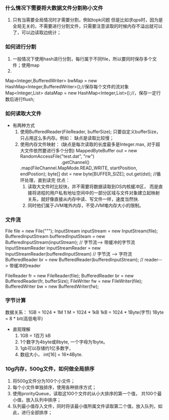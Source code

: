 ### 什么情况下需要将大数据文件分割称小文件
1. 只有当需要全局情况时才需要分割，例如topk问题
    但是比如求qps时，因为是全局无关的，不需要进行分割文件，只需要注意读取的时候内存不溢出就可以了，可以边读取边统计；
    
    
### 如何进行分割
1. 一般情况下使用hash进行分割，每行属于不同file，所以要同时保存多个文件；使用map
2. 
 Map<Integer,BufferedWriter> bwMap = new HashMap<Integer,BufferedWriter>();//保存每个文件的流对象
 Map<Integer,List<String>> dataMap = new HashMap<Integer,List<String>>();//，保存一定行数后进行flush;
 
### 如何读取大文件
- 有两种方式
   1. 使用BufferedReader(FileReader, bufferSize); 只要自定义bufferSize，只占用这么多内存。例如：
         缺点是读取比较慢；
   2. 使用内存文件映射： (缺点是每次读取的长度最多是Integer.max, 对于超大文件依然要进行多个分割)
               MappedByteBuffer out = new RandomAccessFile("test.dat", "rw")
               　　　　　　　　　 .getChannel()
                               .map(FileChannel.MapMode.READ_WRITE, startPosition, endPostion);
               byte[] dst = new byte[BUFFER_SIZE];
               out.get(dst); //循环处理，直到读完
      优点： 
        1. 读取大文件时比较快，并不需要将数据读取到OS内核缓冲区，
            而是直接将进程的用户私有地址空间中的一部分区域与文件对象建立起映射关系，就好像直接从内存中读、写文件一样，速度当然快.
        2. 同时他们属于JVM堆外内存，不受JVM堆内存大小的限制。

### 文件流
File file = new File(""");
InputStream inputStream = new InputStream(file);
BufferedInputStream bufferedInputSteam = new BufferedInputStream(inputStream); // 字节流--> 带缓冲的字节流
InputStreamReader inputStreamReader = new InputStreamReader(bufferedInputStream) // 字节流 --> 字符流
BufferedReader br = new BufferedReader(bufferedInputStream); // reader--> 带缓冲的reader


FileReader fr = new FileReader(file);
BufferedReader br = new BufferedReader(fr, bufferSize);
FileWriter fw = new FileWriter(file);
BufferedWriter bw = new BufferedWriter(fw);

### 字节计算
数据关系：
1GB = 1024 * 1M 
1 M = 1024 * 1kB
1kB = 1024 * 1Byte(字节)
1Byte = 8 * bit(高低电平)
 
- 直观理解
  1. 1GB = 1百万 kB
  2. 1个数字为4byte或8byte,  一个字母为1byte。
  3. 1gb可以存储约1亿多数字，
  4. 数组大小， int[16] = 16*4Byte.

### 10g内存，500g文件，如何做全局排序
1. 将500g文件分为100个小文件；
2. 每个小文件单独排序，使用各种排序方式；
3. 使用prorityQueue，读取这100个文件的从小大排序的第一个值， 共100个最小值，放入队列中排序；
4. 队列最小值存入文件，同时将该最小值所属文件读取第二个值，放入队列，如此，进行全部排序；
